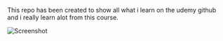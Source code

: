 This repo has been created to show all what i learn on the udemy github and i really learn alot from this course.



![Screenshot](screenshot.png)
